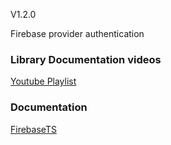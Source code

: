 V1.2.0

Firebase provider authentication


<h3>Library Documentation videos</h3>

[Youtube Playlist](https://www.youtube.com/playlist?list=PLfamdLYuDv-Kt3BwW8Ib7brBc8L0C4GJv)

<h3>Documentation</h3>

[FirebaseTS](https://codeible.com/view/course/inGXZQSL9Xp7X7iSzuyZ)